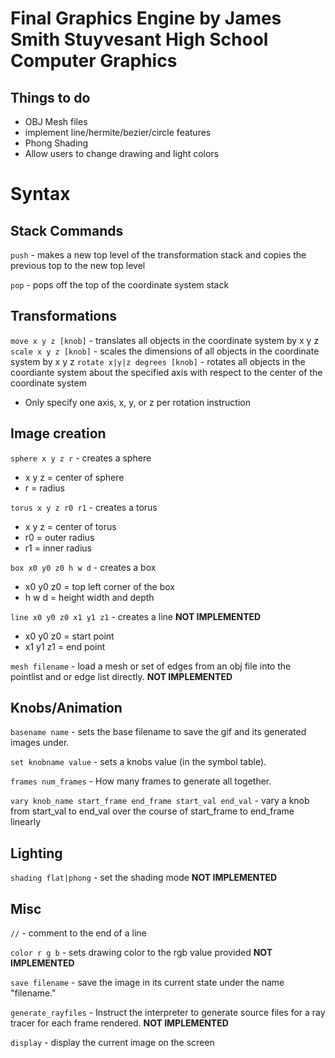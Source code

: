 # Final Graphics Engine by James Smith Stuyvesant High School Computer Graphics

## Things to do
* OBJ Mesh files
* implement line/hermite/bezier/circle features
* Phong Shading
* Allow users to change drawing and light colors


# Syntax

## Stack Commands
`push`	- makes a new top level of the transformation stack and copies the previous top to the new top level

`pop`	- pops off the top of the coordinate system stack

## Transformations
`move x y z [knob]` - translates all objects in the coordinate system by x y z
`scale x y z [knob]`		- scales the dimensions of all objects in the coordinate system by x y z
`rotate x|y|z degrees [knob]`	- rotates all objects in the coordiante system about the specified axis with respect to the center of the coordinate system 
* Only specify one axis, x, y, or z per rotation instruction

## Image creation
`sphere x y z r` - creates a sphere
* x y z = center of sphere
* r = radius

`torus x y z r0 r1` - creates a torus
* x y z = center of torus
* r0 = outer radius
* r1 = inner radius

`box x0 y0 z0 h w d` - creates a box
* x0 y0 z0 = top left corner of the box
* h w d = height width and depth

`line x0 y0 z0 x1 y1 z1` - creates a line **NOT IMPLEMENTED**
* x0 y0 z0 = start point
* x1 y1 z1 = end point

`mesh filename` - load a mesh or set of edges from an obj file into the pointlist and or edge list directly. **NOT IMPLEMENTED**

## Knobs/Animation
`basename name` - sets the base filename to save the gif and its generated images under.

`set knobname value` - sets a knobs value (in the symbol table).

`frames num_frames`	- How many frames to generate all together.

`vary knob_name start_frame end_frame start_val end_val` - vary a knob from start_val to end_val over the course of start_frame to end_frame linearly

## Lighting
`shading flat|phong` - set the shading mode **NOT IMPLEMENTED**

## Misc
`//` - comment to the end of a line

`color r g b` - sets drawing color to the rgb value provided **NOT IMPLEMENTED**

`save filename` - save the image in its current state under the name "filename."

`generate_rayfiles`	- Instruct the interpreter to generate source files for a ray tracer for each frame rendered. **NOT IMPLEMENTED**

`display`	- display the current image on the screen
